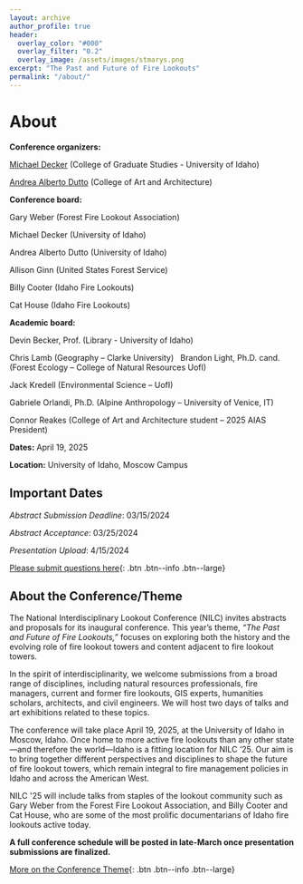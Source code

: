 ```yaml
---
layout: archive
author_profile: true
header:
  overlay_color: "#000"
  overlay_filter: "0.2"
  overlay_image: /assets/images/stmarys.png
excerpt: "The Past and Future of Fire Lookouts"
permalink: "/about/"
---
```

# About

**Conference organizers:** 

<a href="https://www.uidaho.edu/news/feature-stories/fire-lookouts" target="_blank">Michael Decker</a> (College of Graduate Studies - University of Idaho) 

<a href="https://www.uidaho.edu/caa/programs/architecture/ourpeople/andrea-dutto" target="_blank">Andrea Alberto Dutto</a> (College of Art and Architecture)


**Conference board:** 

Gary Weber (Forest Fire Lookout Association) 

Michael Decker (University of Idaho) 

Andrea Alberto Dutto (University of Idaho) 

Allison Ginn (United States Forest Service)

Billy Cooter (Idaho Fire Lookouts)

Cat House (Idaho Fire Lookouts)



**Academic board:** 

Devin Becker, Prof. (Library - University of Idaho)

Chris Lamb (Geography – Clarke University)
 
Brandon Light, Ph.D. cand. (Forest Ecology – College of Natural Resources UofI)

Jack Kredell (Environmental Science – UofI)

Gabriele Orlandi, Ph.D. (Alpine Anthropology – University of Venice, IT)

Connor Reakes (College of Art and Architecture student – 2025 AIAS President)


**Dates:** April 19, 2025

**Location:** University of Idaho, Moscow Campus


## **Important Dates**

*Abstract Submission Deadline*: 03/15/2024

*Abstract Acceptance*: 03/25/2024

*Presentation Upload*: 4/15/2024

[Please submit questions here](https://futurevandals.uidaho.edu/register/?id=c6162e10-cb08-4c3e-83fd-08a7fe968943){: .btn .btn--info .btn--large}

## **About the Conference/Theme**

The National Interdisciplinary Lookout Conference (NILC) invites abstracts and proposals for its inaugural conference. This year’s theme, *“The Past and Future of Fire Lookouts,”* focuses on exploring both the history and the evolving role of fire lookout towers and content adjacent to fire lookout towers.

In the spirit of interdisciplinarity, we welcome submissions from a broad range of disciplines, including natural resources professionals, fire managers, current and former fire lookouts, GIS experts, humanities scholars, architects, and civil engineers. We will host two days of talks and art exhibitions related to these topics. 

The conference will take place April 19, 2025, at the University of Idaho in Moscow, Idaho. Once home to more active fire lookouts than any other state—and therefore the world—Idaho is a fitting location for NILC ‘25. Our aim is to bring together different perspectives and disciplines to shape the future of fire lookout towers, which remain integral to fire management policies in Idaho and across the American West.  

NILC '25 will include talks from staples of the lookout community such as Gary Weber from the Forest Fire Lookout Association, and Billy Cooter and Cat House, who are some of the most prolific documentarians of Idaho fire lookouts active today. 

**A full conference schedule will be posted in late-March once presentation submissions are finalized.** 

[More on the Conference Theme](../theme/){: .btn .btn--info .btn--large}

